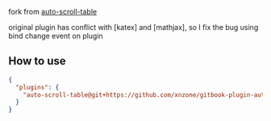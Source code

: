 fork from [auto-scroll-table]()

original plugin has conflict with [katex] and [mathjax], so I fix the bug using bind change event on plugin

## How to use

```json
{
  "plugins": {
    "auto-scroll-table@git+https://github.com/xnzone/gitbook-plugin-auto-scroll-table.git#0.0.1"
  }
}
```


